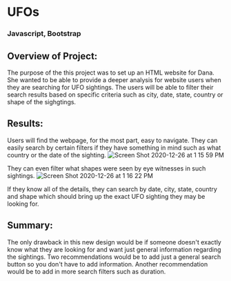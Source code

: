 # UFOs

### Javascript, Bootstrap

## Overview of Project: 
  The purpose of the this project was to set up an HTML website for Dana. She wanted to be able to provide a deeper analysis for website users when they are searching for UFO sightings. The users will be able to filter their search results based on specific criteria such as city, date, state, country or shape of the sighgtings. 
  
## Results: 
  Users will find the webpage, for the most part, easy to navigate. They can easily search by certain filters if they have something in mind such as what country or the date of the sighting. 
 ![Screen Shot 2020-12-26 at 1 15 59 PM](https://user-images.githubusercontent.com/71396367/103156992-9ff3bd80-477c-11eb-8d90-5bbc2120b1c1.png)
  
  They can even filter what shapes were seen by eye witnesses in such sightings. 
  ![Screen Shot 2020-12-26 at 1 16 22 PM](https://user-images.githubusercontent.com/71396367/103156996-a5510800-477c-11eb-8b74-e7141bf1f0db.png)

  
  If they know all of the details, they can search by date, city, state, country and shape which should bring up the exact UFO sighting they may be looking for. 

## Summary: 
  The only drawback in this new design would be if someone doesn't exactly know what they are looking for and want just general information regarding the sightings. Two recommendations would be to add just a general search button so you don't have to add information. Another recommendation would be to add in more search filters such as duration. 
